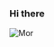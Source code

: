 ### Hi there 
![Моr](https://user-images.githubusercontent.com/75621064/111083081-b22ffd00-851c-11eb-8256-90ab2aad7f8c.png)
